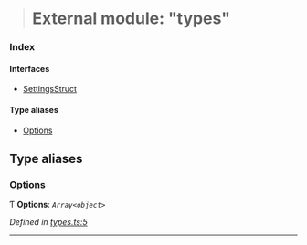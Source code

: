 > # External module: "types"

### Index

#### Interfaces

* [SettingsStruct](../interfaces/_types_.settingsstruct.md)

#### Type aliases

* [Options](_types_.md#options)

## Type aliases

###  Options

Ƭ **Options**: *`Array<object>`*

*Defined in [types.ts:5](https://github.com/polkadot-js/ui/blob/49a0d06/packages/ui-settings/src/types.ts#L5)*

___